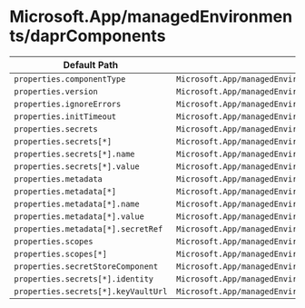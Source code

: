 # Microsoft.App/managedEnvironments/daprComponents

| Default Path | Alias |
|---|---|
| `properties.componentType` | `Microsoft.App/managedEnvironments/daprComponents/componentType` |
| `properties.version` | `Microsoft.App/managedEnvironments/daprComponents/version` |
| `properties.ignoreErrors` | `Microsoft.App/managedEnvironments/daprComponents/ignoreErrors` |
| `properties.initTimeout` | `Microsoft.App/managedEnvironments/daprComponents/initTimeout` |
| `properties.secrets` | `Microsoft.App/managedEnvironments/daprComponents/secrets` |
| `properties.secrets[*]` | `Microsoft.App/managedEnvironments/daprComponents/secrets[*]` |
| `properties.secrets[*].name` | `Microsoft.App/managedEnvironments/daprComponents/secrets[*].name` |
| `properties.secrets[*].value` | `Microsoft.App/managedEnvironments/daprComponents/secrets[*].value` |
| `properties.metadata` | `Microsoft.App/managedEnvironments/daprComponents/metadata` |
| `properties.metadata[*]` | `Microsoft.App/managedEnvironments/daprComponents/metadata[*]` |
| `properties.metadata[*].name` | `Microsoft.App/managedEnvironments/daprComponents/metadata[*].name` |
| `properties.metadata[*].value` | `Microsoft.App/managedEnvironments/daprComponents/metadata[*].value` |
| `properties.metadata[*].secretRef` | `Microsoft.App/managedEnvironments/daprComponents/metadata[*].secretRef` |
| `properties.scopes` | `Microsoft.App/managedEnvironments/daprComponents/scopes` |
| `properties.scopes[*]` | `Microsoft.App/managedEnvironments/daprComponents/scopes[*]` |
| `properties.secretStoreComponent` | `Microsoft.App/managedEnvironments/daprComponents/secretStoreComponent` |
| `properties.secrets[*].identity` | `Microsoft.App/managedEnvironments/daprComponents/secrets[*].identity` |
| `properties.secrets[*].keyVaultUrl` | `Microsoft.App/managedEnvironments/daprComponents/secrets[*].keyVaultUrl` |

